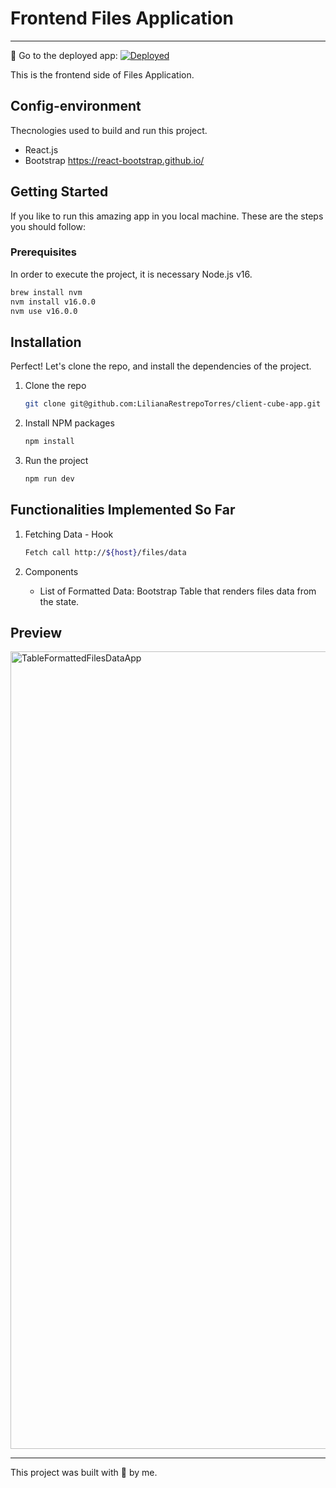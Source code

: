 # Frontend Files Application
---

:rocket: Go to the deployed app: [![Deployed](https://img.shields.io/badge/Deployed-Live-green.svg)](https://client-cube-app.vercel.app/)

This is the frontend side of Files Application.

## Config-environment
Thecnologies used to build and run this project.

- React.js
- Bootstrap https://react-bootstrap.github.io/

## Getting Started

If you like to run this amazing app in you local machine. These are the steps you should follow:
### Prerequisites
In order to execute the project, it is necessary Node.js v16.

```sh
brew install nvm
nvm install v16.0.0
nvm use v16.0.0
```

## Installation
Perfect! Let's clone the repo, and install the dependencies of the project.

1. Clone the repo
    ```sh
    git clone git@github.com:LilianaRestrepoTorres/client-cube-app.git
    ```
2. Install NPM packages
    ```sh
    npm install 
    ```
3. Run the project
    ```sh
    npm run dev
    ```
    
## Functionalities Implemented So Far

1. Fetching Data - Hook
    ```sh
    Fetch call http://${host}/files/data
    ```
2. Components
       
   * List of Formatted Data: Bootstrap Table that renders files data from the state.
    
   
## Preview


<img width="1276" alt="TableFormattedFilesDataApp" src="https://user-images.githubusercontent.com/17114826/236275764-1272d507-4651-462e-9290-fb3580c94a7a.png">



 
---
 This project was built with 💚 by me.

